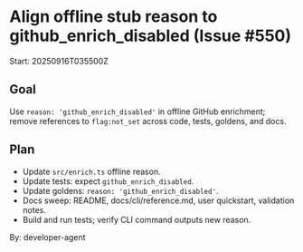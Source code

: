 # Align offline stub reason to github_enrich_disabled (Issue #550)

Start: 20250916T035500Z

## Goal

Use `reason: 'github_enrich_disabled'` in offline GitHub enrichment; remove references to `flag:not_set` across code, tests, goldens, and docs.

## Plan

- Update `src/enrich.ts` offline reason.
- Update tests: expect `github_enrich_disabled`.
- Update goldens: `reason: 'github_enrich_disabled'`.
- Docs sweep: README, docs/cli/reference.md, user quickstart, validation notes.
- Build and run tests; verify CLI command outputs new reason.

By: developer-agent
